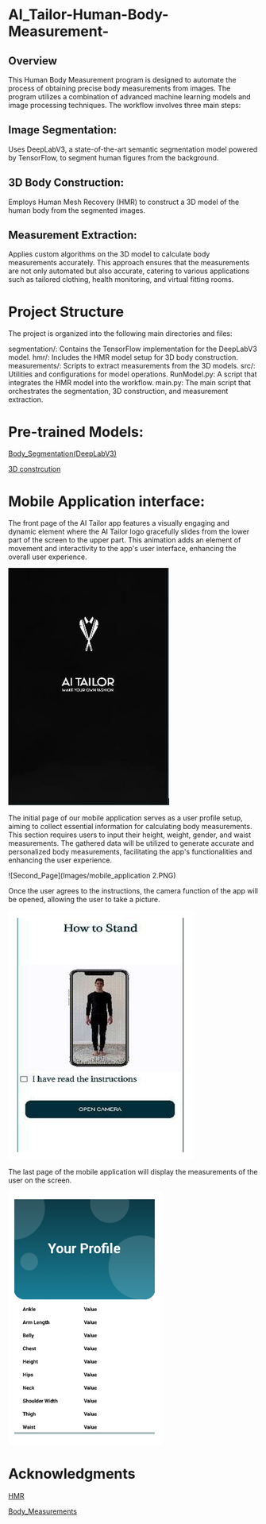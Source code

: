# AI_Tailor-Human-Body-Measurement-
## Overview
This Human Body Measurement program is designed to automate the process of obtaining precise body measurements from images. The program utilizes a combination of advanced machine learning models and image processing techniques. The workflow involves three main steps:

## Image Segmentation:
Uses DeepLabV3, a state-of-the-art semantic segmentation model powered by TensorFlow, to segment human figures from the background.
## 3D Body Construction:
Employs Human Mesh Recovery (HMR) to construct a 3D model of the human body from the segmented images.
## Measurement Extraction: 
Applies custom algorithms on the 3D model to calculate body measurements accurately.
This approach ensures that the measurements are not only automated but also accurate, catering to various applications such as tailored clothing, health monitoring, and virtual fitting rooms.
# Project Structure
The project is organized into the following main directories and files:

segmentation/: Contains the TensorFlow implementation for the DeepLabV3 model.
hmr/: Includes the HMR model setup for 3D body construction.
measurements/: Scripts to extract measurements from the 3D models.
src/: Utilities and configurations for model operations.
RunModel.py: A script that integrates the HMR model into the workflow.
main.py: The main script that orchestrates the segmentation, 3D construction, and measurement extraction.

# Pre-trained Models:
[Body_Segmentation(DeepLabV3)](https://drive.google.com/drive/folders/1SNrbsXGBQuWTUebUmPMAerbsa1mKsjZB?usp=drive_link)

[3D constrcution](https://drive.google.com/drive/folders/1VTr73CjZs5wEYrGgWJpeduQ5-cxmvtGj?usp=drive_link)


# Mobile Application interface:
The front page of the AI Tailor app features a visually engaging and dynamic element where the AI Tailor logo gracefully slides from the lower part of the screen to the upper part. This animation adds an element of movement and interactivity to the app's user interface, enhancing the overall user experience.

![First_Page](Images/mobile_application1.PNG)

The initial page of our mobile application serves as a user profile setup, aiming to collect essential information for calculating body measurements. This section requires users to input their height, weight, gender, and waist measurements. The gathered data will be utilized to generate accurate and personalized body measurements, facilitating the app's functionalities and enhancing the user experience.

![Second_Page](Images/mobile_application 2.PNG)

Once the user agrees to the instructions, the camera function of the app will be opened, allowing the user to take a picture.

![Third_Page](Images/mobile_application3.PNG)

The last page of the mobile application will display the measurements of the user on the screen.

![Fourth_Page](Images/mobile_application4.PNG)


# Acknowledgments
[HMR](https://github.com/akanazawa/hmr?tab=readme-ov-file)

[Body_Measurements](Human-Body-Measurements-using-Computer-Vision)

